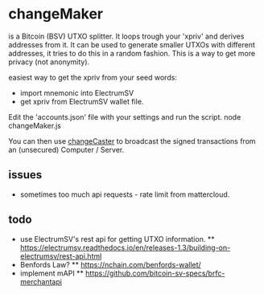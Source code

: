# changeMaker

is a Bitcoin (BSV) UTXO splitter. It loops trough your 'xpriv' and derives addresses from it.
It can be used to generate smaller UTXOs with different addresses, it tries to do this in a random fashion.
This is a way to get more privacy (not anonymity).

easiest way to get the xpriv from your seed words:
* import mnemonic into ElectrumSV
* get xpriv from ElectrumSV wallet file.

Edit the 'accounts.json' file with your settings and run the script.
 node changeMaker.js

You can then use [changeCaster](https://github.com/klar/changeCaster) to broadcast the signed transactions from an (unsecured) Computer / Server.

## issues
* sometimes too much api requests - rate limit from mattercloud.

## todo
* use ElectrumSV's rest api for getting UTXO information.
** https://electrumsv.readthedocs.io/en/releases-1.3/building-on-electrumsv/rest-api.html
* Benfords Law?
** https://nchain.com/benfords-wallet/
* implement mAPI
** https://github.com/bitcoin-sv-specs/brfc-merchantapi
